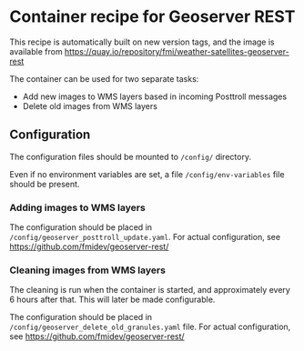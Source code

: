 # Container recipe for Geoserver REST

This recipe is automatically built on new version tags, and the image
is available from
https://quay.io/repository/fmi/weather-satellites-geoserver-rest

The container can be used for two separate tasks:

* Add new images to WMS layers based in incoming Posttroll messages
* Delete old images from WMS layers

## Configuration

The configuration files should be mounted to `/config/` directory.

Even if no environment variables are set, a file
`/config/env-variables` file should be present.

### Adding images to WMS layers

The configuration should be placed in
`/config/geoserver_posttroll_update.yaml`. For actual configuration,
see https://github.com/fmidev/geoserver-rest/

### Cleaning images from WMS layers

The cleaning is run when the container is started, and approximately
every 6 hours after that. This will later be made configurable.

The configuration should be placed in
`/config/geoserver_delete_old_granules.yaml` file. For actual
configuration, see https://github.com/fmidev/geoserver-rest/
